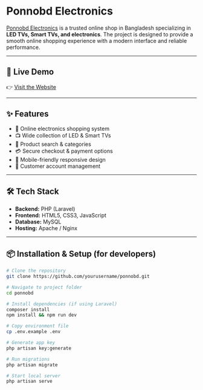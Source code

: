 # Ponnobd Electronics

[Ponnobd Electronics](https://ponnobd.com) is a trusted online shop in Bangladesh specializing in **LED TVs, Smart TVs, and electronics**. The project is designed to provide a smooth online shopping experience with a modern interface and reliable performance.

---

## 🚀 Live Demo
👉 [Visit the Website](https://ponnobd.com)

---

## ✨ Features
- 🛒 Online electronics shopping system
- 📺 Wide collection of LED & Smart TVs
- 🔎 Product search & categories
- 💳 Secure checkout & payment options
- 📱 Mobile-friendly responsive design
- 🔐 Customer account management

---

## 🛠 Tech Stack
- **Backend:** PHP (Laravel)
- **Frontend:** HTML5, CSS3, JavaScript
- **Database:** MySQL
- **Hosting:** Apache / Nginx

---

## 📦 Installation & Setup (for developers)
```bash
# Clone the repository
git clone https://github.com/yourusername/ponnobd.git

# Navigate to project folder
cd ponnobd

# Install dependencies (if using Laravel)
composer install
npm install && npm run dev

# Copy environment file
cp .env.example .env

# Generate app key
php artisan key:generate

# Run migrations
php artisan migrate

# Start local server
php artisan serve
